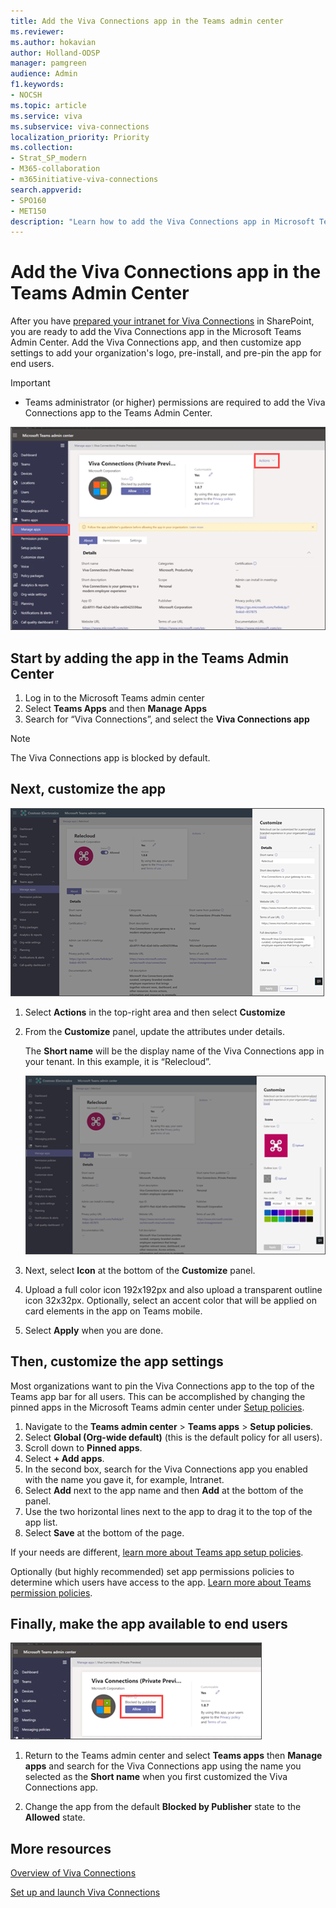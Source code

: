```yaml
---
title: Add the Viva Connections app in the Teams admin center
ms.reviewer: 
ms.author: hokavian
author: Holland-ODSP
manager: pamgreen
audience: Admin
f1.keywords:
- NOCSH
ms.topic: article
ms.service: viva
ms.subservice: viva-connections
localization_priority: Priority
ms.collection:  
- Strat_SP_modern
- M365-collaboration
- m365initiative-viva-connections  
search.appverid:
- SPO160
- MET150
description: "Learn how to add the Viva Connections app in Microsoft Teams"
---
```


# Add the Viva Connections app in the Teams Admin Center

After you have [prepared your intranet for Viva Connections](guide-to-setting-up-viva-connections.md) in SharePoint, you are ready to add the Viva Connections app in the Microsoft Teams Admin Center. Add the Viva Connections app, and then customize app settings to add your organization's logo, pre-install, and pre-pin the app for end users. 

> [!IMPORTANT] 
> - Teams administrator (or higher) permissions are required to add the Viva Connections app to the Teams Admin Center.


![Image of Viva Connections app in the Teams admin center.](../media/connections/viva-teams-add-app.png)


## Start by adding the app in the Teams Admin Center

1.	Log in to the Microsoft Teams admin center
2.	Select **Teams Apps** and then **Manage Apps**
3.	Search for “Viva Connections”, and select the **Viva Connections app**

> [!NOTE]
> The Viva Connections app is blocked by default.


## Next, customize the app

![Image of the app customization panel.](../media/connections/viva-app-customize.png)

1. Select **Actions** in the top-right area and then select **Customize**

2. From the **Customize** panel, update the attributes under details. 

   The **Short name** will be the display name of the Viva Connections app in your tenant.  In this example, it is “Relecloud”. 

   ![Image of the app customization panel for the app logo.](../media/connections/viva-app-customize-logo.png)

3. Next, select **Icon** at the bottom of the **Customize** panel.

4.  Upload a full color icon 192x192px and also upload a transparent outline icon 32x32px. Optionally, select an accent color that will be applied on card elements in the app on Teams mobile.
 
5. Select **Apply** when you are done.



## Then, customize the app settings

Most organizations want to pin the Viva Connections app to the top of the Teams app bar for all users. This can be accomplished by changing the pinned apps in the Microsoft Teams admin center under [Setup policies](/MicrosoftTeams/teams-app-setup-policies).

1. Navigate to the **Teams admin center** > **Teams apps** > **Setup policies**.
2. Select **Global (Org-wide default)** (this is the default policy for all users).
3. Scroll down to **Pinned apps**.
4. Select **+ Add apps**.
5. In the second box, search for the Viva Connections app you enabled with the name you gave it, for example, Intranet.
6. Select **Add** next to the app name and then **Add** at the bottom of the panel.
7. Use the two horizontal lines next to the app to drag it to the top of the app list.
8. Select **Save** at the bottom of the page.

If your needs are different, [learn more about Teams app setup policies](/MicrosoftTeams/teams-app-setup-policies).

Optionally (but highly recommended) set app permissions policies to determine which users have access to the app. [Learn more about Teams permission policies](/microsoftteams/teams-app-permission-policies).

## Finally, make the app available to end users

![Image of the app panel.](../media/connections/viva-allow-app.png)

1. Return to the Teams admin center and select **Teams apps** then **Manage apps** and search for the Viva Connections app using the name you selected as the **Short name** when you first customized the Viva Connections app.

2. Change the app from the default **Blocked by Publisher** state to the **Allowed** state.




## More resources

[Overview of Viva Connections](viva-connections-overview.md)
<br>

[Set up and launch Viva Connections](guide-to-setting-up-viva-connections.md)
